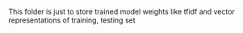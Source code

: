 This folder is just to store trained model weights like tfidf and vector representations of training, testing set
